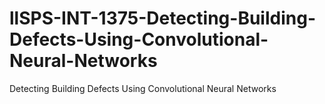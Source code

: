 # llSPS-INT-1375-Detecting-Building-Defects-Using-Convolutional-Neural-Networks
Detecting Building Defects Using Convolutional Neural  Networks
